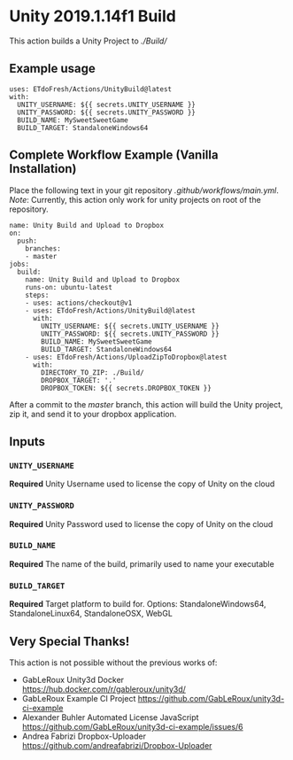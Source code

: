 # Unity 2019.1.14f1 Build
This action builds a Unity Project to *./Build/*


## Example usage
```
uses: ETdoFresh/Actions/UnityBuild@latest
with:
  UNITY_USERNAME: ${{ secrets.UNITY_USERNAME }}
  UNITY_PASSWORD: ${{ secrets.UNITY_PASSWORD }}
  BUILD_NAME: MySweetSweetGame
  BUILD_TARGET: StandaloneWindows64
```


## Complete Workflow Example (Vanilla Installation)
Place the following text in your git repository *.github/workflows/main.yml*.  
*Note*: Currently, this action only work for unity projects on root of the repository.
```
name: Unity Build and Upload to Dropbox
on:
  push:
    branches:
    - master
jobs:
  build:
    name: Unity Build and Upload to Dropbox
    runs-on: ubuntu-latest
    steps:
    - uses: actions/checkout@v1
    - uses: ETdoFresh/Actions/UnityBuild@latest
      with:
        UNITY_USERNAME: ${{ secrets.UNITY_USERNAME }}
        UNITY_PASSWORD: ${{ secrets.UNITY_PASSWORD }}
        BUILD_NAME: MySweetSweetGame
        BUILD_TARGET: StandaloneWindows64
    - uses: ETdoFresh/Actions/UploadZipToDropbox@latest
      with:
        DIRECTORY_TO_ZIP: ./Build/
        DROPBOX_TARGET: '.'
        DROPBOX_TOKEN: ${{ secrets.DROPBOX_TOKEN }}
```
After a commit to the *master* branch, this action will build the Unity project, zip it, and send it to your dropbox application.


## Inputs
### `UNITY_USERNAME`
**Required** Unity Username used to license the copy of Unity on the cloud

### `UNITY_PASSWORD`
**Required** Unity Password used to license the copy of Unity on the cloud

### `BUILD_NAME`
**Required** The name of the build, primarily used to name your executable

### `BUILD_TARGET`
**Required** Target platform to build for. Options: StandaloneWindows64, StandaloneLinux64, StandaloneOSX, WebGL


## Very Special Thanks!
This action is not possible without the previous works of:
- GabLeRoux Unity3d Docker https://hub.docker.com/r/gableroux/unity3d/
- GabLeRoux Example CI Project https://github.com/GabLeRoux/unity3d-ci-example
- Alexander Buhler Automated License JavaScript https://github.com/GabLeRoux/unity3d-ci-example/issues/6
- Andrea Fabrizi Dropbox-Uploader https://github.com/andreafabrizi/Dropbox-Uploader
